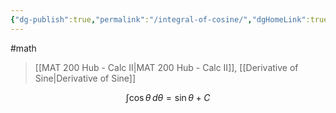 ```yaml
---
{"dg-publish":true,"permalink":"/integral-of-cosine/","dgHomeLink":true,"dgPassFrontmatter":false,"dgShowLocalGraph":true}
---
```


#math 
> [[MAT 200 Hub - Calc II|MAT 200 Hub - Calc II]], [[Derivative of Sine|Derivative of Sine]]

$$
\int\cos\theta \, d\theta = \sin\theta + C
$$